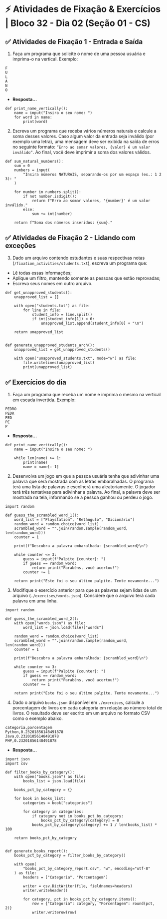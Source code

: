# ⚡ Atividades de Fixação & Exercícios | Bloco 32 - Dia 02 (Seção 01 - CS)

## ✅ Atividades de Fixação 1 - Entrada e Saída

1. Faça um programa que solicite o nome de uma pessoa usuária e imprima-o na vertical. Exemplo:

```
F
U
L
A
N
O
```

- **Resposta...**

```
def print_name_vertically():
    name = input("Insira o seu nome: ")
    for word in name:
        print(word)
```

2. Escreva um programa que receba vários números naturais e calcule a soma desses valores. Caso algum valor da entrada seja inválido (por exemplo uma letra), uma mensagem deve ser exibida na saída de erros no seguinte formato: `“Erro ao somar valores, {valor} é um valor inválido”`. Ao final, você deve imprimir a soma dos valores válidos.

```
def sum_natural_numbers():
    sum = 0
    numbers = input(
        "Insira números NATURAIS, separando-os por um espaço (ex.: 1 2 3): "
    )

    for number in numbers.split():
        if not number.isdigit():
            return f"Erro ao somar valores, '{number}' é um valor inválido."
        else:
            sum += int(number)

    return f"Soma dos números inseridos: {sum}."
```

## ✅ Atividades de Fixação 2 - Lidando com exceções

3. Dado um arquivo contendo estudantes e suas respectivas notas (`/fixation_activities/students.txt`), escreva um programa que:

- Lê todas essas informações;
- Aplique um filtro, mantendo somente as pessoas que estão reprovadas;
- Escreva seus nomes em outro arquivo.

```
def get_unapproved_students():
    unapproved_list = []

    with open("students.txt") as file:
        for line in file:
            student_info = line.split()
            if int(student_info[1]) < 6:
                unapproved_list.append(student_info[0] + "\n")

    return unapproved_list


def generate_unapproved_students_arch():
    unapproved_list = get_unapproved_students()

    with open("unapproved_students.txt", mode="w") as file:
        file.writelines(unapproved_list)
        print(unapproved_list)
```

## ✅ Exercícios do dia

1. Faça um programa que receba um nome e imprima o mesmo na vertical em escada invertida. Exemplo:

```
PEDRO
PEDR
PED
PE
P
```

- **Resposta...**

```
def print_name_vertically():
    name = input("Insira o seu nome: ")

    while len(name) >= 1:
        print(name)
        name = name[:-1]
```

2. Desenvolva um jogo em que a pessoa usuária tenha que adivinhar uma palavra que será mostrada com as letras embaralhadas. O programa terá uma lista de palavras e escolherá uma aleatoriamente. O jogador terá três tentativas para adivinhar a palavra. Ao final, a palavra deve ser mostrada na tela, informando se a pessoa ganhou ou perdeu o jogo.

```
import random

def guess_the_scrambled_word_1():
    word_list = ["Playstation", "Retângulo", "Dicionário"]
    random_word = random.choice(word_list)
    scrambled_word = "".join(random.sample(random_word, len(random_word)))
    counter = 1

    print(f"Descubra a palavra embaralhada: {scrambled_word}\n")

    while counter <= 3:
        guess = input(f"Palpite {counter}: ")
        if guess == random_word:
            return print("Parabéns, você acertou!")
        counter += 1

    return print("Este foi o seu último palpite. Tente novamente...")
```

3. Modifique o exercício anterior para que as palavras sejam lidas de um arquivo (`./exercises/words.json`). Considere que o arquivo terá cada palavra em uma linha.

```
import random

def guess_the_scrambled_word_2():
    with open("words.json") as file:
        word_list = json.load(file)["words"]

    random_word = random.choice(word_list)
    scrambled_word = "".join(random.sample(random_word, len(random_word)))
    counter = 1

    print(f"Descubra a palavra embaralhada: {scrambled_word}\n")

    while counter <= 3:
        guess = input(f"Palpite {counter}: ")
        if guess == random_word:
            return print("Parabéns, você acertou!")
        counter += 1

    return print("Este foi o seu último palpite. Tente novamente...")
```

4. Dado o arquivo `books.json` disponível em `./exercises`, calcule a porcentagem de livros em cada categoria em relação ao número total de livros. O resultado deve ser escrito em um arquivo no formato CSV como o exemplo abaixo.

```
categoria,porcentagem
Python,0.23201856148491878
Java,0.23201856148491878
PHP,0.23201856148491878
```

- **Resposta...**

```
import json
import csv

def filter_books_by_category():
    with open("books.json") as file:
        books_list = json.load(file)

    books_pct_by_category = {}

    for book in books_list:
        categories = book["categories"]

        for category in categories:
            if category not in books_pct_by_category:
                books_pct_by_category[category] = 0
            books_pct_by_category[category] += 1 / len(books_list) * 100

    return books_pct_by_category


def generate_books_report():
    books_pct_by_category = filter_books_by_category()

    with open(
        "books_pct_by_category_report.csv", "w", encoding="utf-8"
    ) as file:
        headers = ["Categoria", "Porcentagem"]

        writer = csv.DictWriter(file, fieldnames=headers)
        writer.writeheader()

        for category, pct in books_pct_by_category.items():
            row = {"Categoria": category, "Porcentagem": round(pct, 2)}
            writer.writerow(row)
```
